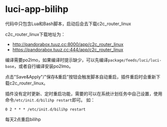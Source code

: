 luci-app-bilihp
===================
代码中只包含Lua和Bash脚本，启动后会去下载c2c_router_linux

c2c_router_linux下载地址为：
* http://pandorabox.tuuz.cc:8000/app/c2c_router_linux
* https://pandorabox.tuuz.cc:444/app/c2c_router_linux

编译需要po2lmo，如果编译时提示缺少，可以先编译`package/feeds/luci/luci-base`，或者自行编译安装po2lmo。

点击"Save&Apply"/"保存&重启"按钮会触发脚本自动重启，插件重启时会重新下载c2c_router_linux。

插件没有定时更新、定时重启功能，需要的可以在系统计划任务中自己设置，使用命令`/etc/init.d/bilihp restart`即可。
如：
```
0 2 * * * /etc/init.d/bilihp restart
```
每天2点重启bilihp
